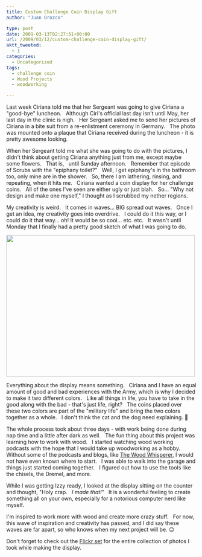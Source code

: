 ```yaml
---
title: Custom Challenge Coin Display Gift
author: "Juan Orozco" 

type: post
date: 2009-03-13T02:27:51+00:00
url: /2009/03/12/custom-challenge-coin-display-gift/
aktt_tweeted:
  - 1
categories:
  - Uncategorized
tags:
  - challenge coin
  - Wood Projects
  - woodworking

---
```

Last week Ciriana told me that her Sergeant was going to give Ciriana a "good-bye" luncheon.   Although Ciri's official last day isn't until May, her last day in the clinic is nigh.   Her Sergeant asked me to send her pictures of Ciriana in a bite suit from a re-enlistment ceremony in Germany.   The photo was mounted onto a plaque that Ciriana received during the luncheon - it is pretty awesome looking.

When her Sergeant told me what she was going to do with the pictures, I didn't think about getting Ciriana anything just from me, except maybe some flowers.   That is,   until Sunday afternoon.   Remember that episode of Scrubs with the "epiphany toilet?"   Well, I get epiphany's in the bathroom too, only mine are in the shower.   So, there I am lathering, rinsing, and repeating, when it hits me.   Ciriana wanted a coin display for her challenge coins.   All of the ones I've seen are either ugly or just blah.   So... "Why not design and make one myself," I thought as I scrubbed my nether regions.

My creativity is weird.   It comes in waves... BIG spread out waves.   Once I get an idea, my creativity goes into overdrive.   I could do it this way, or I could do it that way... oh! It would be so cool... etc. etc.   It wasn't until Monday that I finally had a pretty good sketch of what I was going to do.

[<img class="aligncenter" title="Final Display" src="https://i1.wp.com/farm4.static.flickr.com/3577/3350680194_10b3da055e.jpg?resize=500%2C375" alt="" width="500" height="375" data-recalc-dims="1" />][1]

Everything about the display means something.   Ciriana and I have an equal amount of good and bad experiences with the Army, which is why I decided to make it two different colors.   Like all things in life, you have to take in the good along with the bad - that's just life, right?   The coins placed over these two colors are part of the "military life" and bring the two colors together as a whole.   I don't think the cat and the dog need explaining. 🙂

The whole process took about three days - with work being done during nap time and a little after dark as well.   The fun thing about this project was learning how to work with wood.   I started watching wood working podcasts with the hope that I would take up woodworking as a hobby.   Without some of the podcasts and blogs, like <a href="http://thewoodwhisperer.com" target="_blank" rel="noopener noreferrer">The Wood Whisperer</a>, I would not have even known where to start.   I was able to walk into the garage and things just started coming together.   I figured out how to use the tools like the chisels, the Dremel, and more.

While I was getting Izzy ready, I looked at the display sitting on the counter and thought, "Holy crap.   _I made that!_"   It is a wonderful feeling to create something all on your own, especially for a notorious computer nerd like myself.

I'm inspired to work more with wood and create more crazy stuff.   For now, this wave of inspiration and creativity has passed, and I did say these waves are far apart, so who knows when my next project will be. 😉

Don't forget to check out the <a href="http://www.flickr.com/photos/theguamaso/sets/72157615128976122/" target="_blank" rel="noopener noreferrer">Flickr set</a> for the entire collection of photos I took while making the display.

 [1]: http://www.flickr.com/photos/theguamaso/sets/72157615128976122/